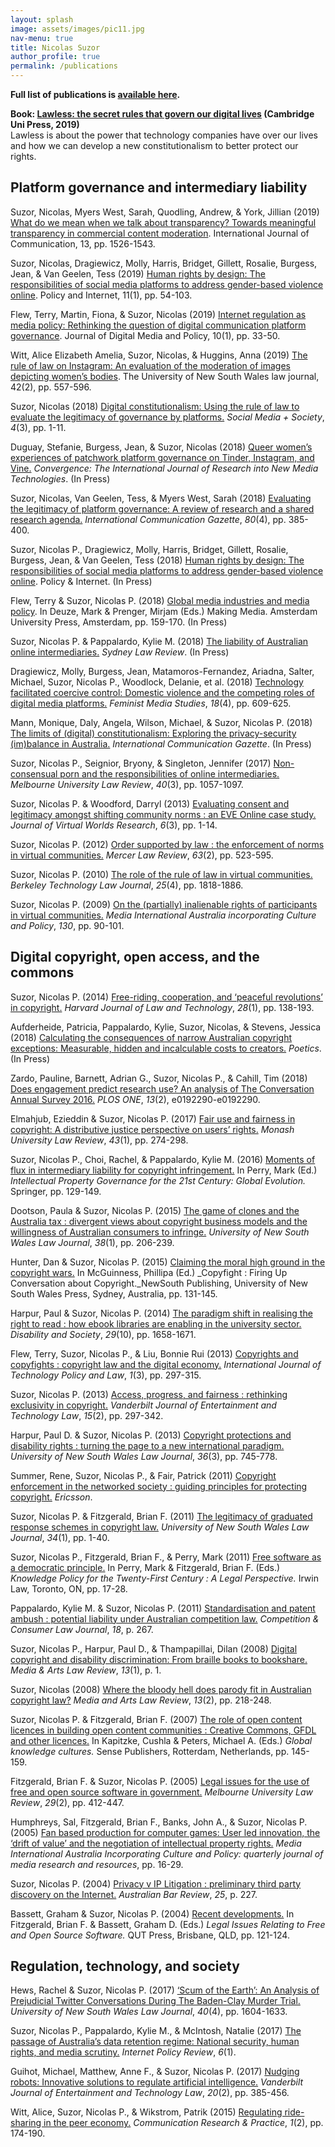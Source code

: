 ```yaml
---
layout: splash
image: assets/images/pic11.jpg
nav-menu: true
title: Nicolas Suzor
author_profile: true
permalink: /publications
---
```


**Full list of publications is [available here](http://eprints.qut.edu.au/view/person/Suzor,_Nicolas.html).**

**Book: [Lawless: the secret rules that govern our digital lives](https://osf.io/preprints/socarxiv/ack26/) (Cambridge Uni Press, 2019)**  
Lawless is about the power that technology companies have over our lives and how we can develop a new constitutionalism to better protect our rights.

## Platform governance and intermediary liability

Suzor, Nicolas, Myers West, Sarah, Quodling, Andrew, & York, Jillian (2019) [What do we mean when we talk about transparency? Towards meaningful transparency in commercial content moderation](https://eprints.qut.edu.au/126386/). International Journal of Communication, 13, pp. 1526-1543.

Suzor, Nicolas, Dragiewicz, Molly, Harris, Bridget, Gillett, Rosalie, Burgess, Jean, & Van Geelen, Tess (2019) [Human rights by design: The responsibilities of social media platforms to address gender-based violence online](https://eprints.qut.edu.au/121223/). Policy and Internet, 11(1), pp. 54-103.

Flew, Terry, Martin, Fiona, & Suzor, Nicolas (2019) [Internet regulation as media policy: Rethinking the question of digital communication platform governance](https://eprints.qut.edu.au/126702/). Journal of Digital Media and Policy, 10(1), pp. 33-50.

Witt, Alice Elizabeth Amelia, Suzor, Nicolas, & Huggins, Anna (2019) [The rule of law on Instagram: An evaluation of the moderation of images depicting women’s bodies](https://eprints.qut.edu.au/129978/). The University of New South Wales law journal, 42(2), pp. 557-596.

Suzor, Nicolas (2018) [Digital constitutionalism: Using the rule of law to evaluate the legitimacy of governance by platforms.](https://eprints.qut.edu.au/120050/) _Social Media + Society_, _4_(3), pp. 1-11.

Duguay, Stefanie, Burgess, Jean, & Suzor, Nicolas (2018) [Queer women’s experiences of patchwork platform governance on Tinder, Instagram, and Vine.](https://eprints.qut.edu.au/119319/) _Convergence: The International Journal of Research into New Media Technologies_. (In Press)

Suzor, Nicolas, Van Geelen, Tess, & Myers West, Sarah (2018) [Evaluating the legitimacy of platform governance: A review of research and a shared research agenda.](https://eprints.qut.edu.au/112749/) _International Communication Gazette_, _80_(4), pp. 385-400.

Suzor, Nicolas P., Dragiewicz, Molly, Harris, Bridget, Gillett, Rosalie, Burgess, Jean, & Van Geelen, Tess (2018) [Human rights by design: The responsibilities of social media platforms to address gender-based violence online](https://eprints.qut.edu.au/121223/). Policy & Internet. (In Press)

Flew, Terry & Suzor, Nicolas P. (2018) [Global media industries and media policy](https://eprints.qut.edu.au/121480/). In Deuze, Mark & Prenger, Mirjam (Eds.) Making Media. Amsterdam University Press, Amsterdam, pp. 159-170. (In Press)

Suzor, Nicolas P. & Pappalardo, Kylie M. (2018) [The liability of Australian online intermediaries.](https://eprints.qut.edu.au/116142/) _Sydney Law Review_. (In Press)

Dragiewicz, Molly, Burgess, Jean, Matamoros-Fernandez, Ariadna, Salter, Michael, Suzor, Nicolas P., Woodlock, Delanie, et al. (2018) [Technology facilitated coercive control: Domestic violence and the competing roles of digital media platforms.](https://eprints.qut.edu.au/116016/) _Feminist Media Studies_, _18_(4), pp. 609-625.

Mann, Monique, Daly, Angela, Wilson, Michael, & Suzor, Nicolas P. (2018) [The limits of (digital) constitutionalism: Exploring the privacy-security (im)balance in Australia.](https://eprints.qut.edu.au/112150/) _International Communication Gazette_. (In Press)

Suzor, Nicolas P., Seignior, Bryony, & Singleton, Jennifer (2017) [Non-consensual porn and the responsibilities of online intermediaries.](https://eprints.qut.edu.au/101957/) _Melbourne University Law Review_, _40_(3), pp. 1057-1097.

Suzor, Nicolas P. & Woodford, Darryl (2013) [Evaluating consent and legitimacy amongst shifting community norms : an EVE Online case study.](https://eprints.qut.edu.au/61410/) _Journal of Virtual Worlds Research_, _6_(3), pp. 1-14.

Suzor, Nicolas P. (2012) [Order supported by law : the enforcement of norms in virtual communities.](https://eprints.qut.edu.au/41664/) _Mercer Law Review_, _63_(2), pp. 523-595.

Suzor, Nicolas P. (2010) [The role of the rule of law in virtual communities.](https://eprints.qut.edu.au/37850/) _Berkeley Technology Law Journal_, _25_(4), pp. 1818-1886.

Suzor, Nicolas P. (2009) [On the (partially) inalienable rights of participants in virtual communities.](https://eprints.qut.edu.au/29997/) _Media International Australia incorporating Culture and Policy_, _130_, pp. 90-101.

## Digital copyright, open access, and the commons

Suzor, Nicolas P. (2014) [Free-riding, cooperation, and ‘peaceful revolutions’ in copyright.](https://eprints.qut.edu.au/70343/) _Harvard Journal of Law and Technology_, _28_(1), pp. 138-193.

Aufderheide, Patricia, Pappalardo, Kylie, Suzor, Nicolas, & Stevens, Jessica (2018) [Calculating the consequences of narrow Australian copyright exceptions: Measurable, hidden and incalculable costs to creators.](https://eprints.qut.edu.au/119545/) _Poetics_. (In Press)

Zardo, Pauline, Barnett, Adrian G., Suzor, Nicolas P., & Cahill, Tim (2018) [Does engagement predict research use? An analysis of The Conversation Annual Survey 2016.](https://eprints.qut.edu.au/116015/) _PLOS ONE_, _13_(2), e0192290-e0192290.

Elmahjub, Ezieddin & Suzor, Nicolas P. (2017) [Fair use and fairness in copyright: A distributive justice perspective on users’ rights.](https://eprints.qut.edu.au/112396/) _Monash University Law Review_, _43_(1), pp. 274-298.

Suzor, Nicolas P., Choi, Rachel, & Pappalardo, Kylie M. (2016) [Moments of flux in intermediary liability for copyright infringement.](https://eprints.qut.edu.au/91196/) In Perry, Mark (Ed.) _Intellectual Property Governance for the 21st Century: Global Evolution._ Springer, pp. 129-149.

Dootson, Paula & Suzor, Nicolas P. (2015) [The game of clones and the Australia tax : divergent views about copyright business models and the willingness of Australian consumers to infringe.](https://eprints.qut.edu.au/75933/) _University of New South Wales Law Journal_, _38_(1), pp. 206-239.

Hunter, Dan & Suzor, Nicolas P. (2015) [Claiming the moral high ground in the copyright wars.](https://eprints.qut.edu.au/85010/) In McGuinness, Phillipa (Ed.) \_Copyfight : Firing Up Conversation about Copyright.\_NewSouth Publishing, University of New South Wales Press, Sydney, Australia, pp. 131-145.

Harpur, Paul & Suzor, Nicolas P. (2014) [The paradigm shift in realising the right to read : how ebook libraries are enabling in the university sector.](https://eprints.qut.edu.au/78325/) _Disability and Society_, _29_(10), pp. 1658-1671.

Flew, Terry, Suzor, Nicolas P., & Liu, Bonnie Rui (2013) [Copyrights and copyfights : copyright law and the digital economy.](https://eprints.qut.edu.au/63047/) _International Journal of Technology Policy and Law_, _1_(3), pp. 297-315.

Suzor, Nicolas P. (2013) [Access, progress, and fairness : rethinking exclusivity in copyright.](https://eprints.qut.edu.au/50021/) _Vanderbilt Journal of Entertainment and Technology Law_, _15_(2), pp. 297-342.

Harpur, Paul D. & Suzor, Nicolas P. (2013) [Copyright protections and disability rights : turning the page to a new international paradigm.](https://eprints.qut.edu.au/61501/) _University of New South Wales Law Journal_, _36_(3), pp. 745-778.

Summer, Rene, Suzor, Nicolas P., & Fair, Patrick (2011) [Copyright enforcement in the networked society : guiding principles for protecting copyright.](https://eprints.qut.edu.au/49783/) _Ericsson_.

Suzor, Nicolas P. & Fitzgerald, Brian F. (2011) [The legitimacy of graduated response schemes in copyright law.](https://eprints.qut.edu.au/43926/) _University of New South Wales Law Journal_, _34_(1), pp. 1-40.

Suzor, Nicolas P., Fitzgerald, Brian F., & Perry, Mark (2011) [Free software as a democratic principle.](https://eprints.qut.edu.au/47877/) In Perry, Mark & Fitzgerald, Brian F. (Eds.) _Knowledge Policy for the Twenty-First Century : A Legal Perspective._ Irwin Law, Toronto, ON, pp. 17-28.

Pappalardo, Kylie M. & Suzor, Nicolas P. (2011) [Standardisation and patent ambush : potential liability under Australian competition law.](https://eprints.qut.edu.au/41661/) _Competition & Consumer Law Journal_, _18_, p. 267.

Suzor, Nicolas P., Harpur, Paul D., & Thampapillai, Dilan (2008) [Digital copyright and disability discrimination: From braille books to bookshare.](https://eprints.qut.edu.au/13337/) _Media & Arts Law Review_, _13_(1), p. 1.

Suzor, Nicolas (2008) [Where the bloody hell does parody fit in Australian copyright law?](https://eprints.qut.edu.au/30780/) _Media and Arts Law Review_, _13_(2), pp. 218-248.

Suzor, Nicolas P. & Fitzgerald, Brian F. (2007) [The role of open content licences in building open content communities : Creative Commons, GFDL and other licences.](https://eprints.qut.edu.au/15176/) In Kapitzke, Cushla & Peters, Michael A. (Eds.) _Global knowledge cultures._ Sense Publishers, Rotterdam, Netherlands, pp. 145-159.

Fitzgerald, Brian F. & Suzor, Nicolas P. (2005) [Legal issues for the use of free and open source software in government.](https://eprints.qut.edu.au/3620/) _Melbourne University Law Review_, _29_(2), pp. 412-447.

Humphreys, Sal, Fitzgerald, Brian F., Banks, John A., & Suzor, Nicolas P. (2005) [Fan based production for computer games: User led innovation, the ‘drift of value’ and the negotiation of intellectual property rights.](https://eprints.qut.edu.au/5010/) _Media International Australia Incorporating Culture and Policy: quarterly journal of media research and resources_, pp. 16-29.

Suzor, Nicolas P. (2004) [Privacy v IP Litigation : preliminary third party discovery on the Internet.](https://eprints.qut.edu.au/41662/) _Australian Bar Review_, _25_, p. 227.

Bassett, Graham & Suzor, Nicolas P. (2004) [Recent developments.](https://eprints.qut.edu.au/50514/) In Fitzgerald, Brian F. & Bassett, Graham D. (Eds.) _Legal Issues Relating to Free and Open Source Software._ QUT Press, Brisbane, QLD, pp. 121-124.

## Regulation, technology, and society

Hews, Rachel & Suzor, Nicolas P. (2017) [‘Scum of the Earth’: An Analysis of Prejudicial Twitter Conversations During The Baden-Clay Murder Trial.](https://eprints.qut.edu.au/114896/) _University of New South Wales Law Journal_, _40_(4), pp. 1604-1633.

Suzor, Nicolas P., Pappalardo, Kylie M., & McIntosh, Natalie (2017) [The passage of Australia’s data retention regime: National security, human rights, and media scrutiny.](https://eprints.qut.edu.au/101958/) _Internet Policy Review_, _6_(1).

Guihot, Michael, Matthew, Anne F., & Suzor, Nicolas P. (2017) [Nudging robots: Innovative solutions to regulate artificial intelligence.](https://eprints.qut.edu.au/109926/) _Vanderbilt Journal of Entertainment and Technology Law_, _20_(2), pp. 385-456.

Witt, Alice, Suzor, Nicolas P., & Wikstrom, Patrik (2015) [Regulating ride-sharing in the peer economy.](https://eprints.qut.edu.au/84979/) _Communication Research & Practice_, _1_(2), pp. 174-190.
